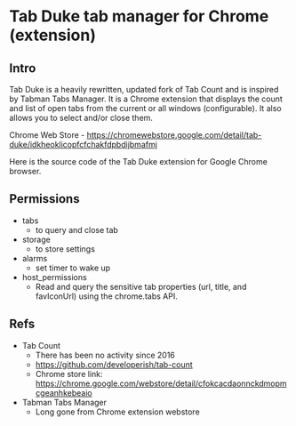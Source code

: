 # Tab Duke tab manager for Chrome (extension)

## Intro

Tab Duke is a heavily rewritten, updated fork of Tab Count and is inspired by Tabman Tabs Manager.  It is a Chrome extension that displays the count and list of open tabs from the current or all windows (configurable). It also allows you to select and/or close them.

Chrome Web Store - https://chromewebstore.google.com/detail/tab-duke/idkheoklicopfcfchakfdpbdijbmafmj

Here is the source code of the Tab Duke extension for Google Chrome browser.

## Permissions
- tabs
	- to query and close tab
- storage
	- to store settings
- alarms
	- set timer to wake up
- host_permissions
	- Read and query the sensitive tab properties (url, title, and favIconUrl) using the chrome.tabs API.


## Refs

- Tab Count
  - There has been no activity since 2016
  - https://github.com/developerish/tab-count
  - Chrome store link: https://chrome.google.com/webstore/detail/cfokcacdaonnckdmopmcgeanhkebeaio
- Tabman Tabs Manager
  - Long gone from Chrome extension webstore
